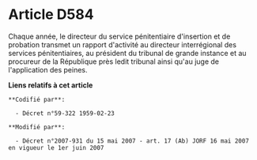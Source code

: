 # Article D584

Chaque année, le directeur du service pénitentiaire d'insertion et de probation transmet un rapport d'activité au directeur
interrégional des services pénitentiaires, au président du tribunal de grande instance et au procureur de la République près
ledit tribunal ainsi qu'au juge de l'application des peines.

**Liens relatifs à cet article**

	**Codifié par**:

	  - Décret n°59-322 1959-02-23

	**Modifié par**:

	  - Décret n°2007-931 du 15 mai 2007 - art. 17 (Ab) JORF 16 mai 2007 en vigueur le 1er juin 2007
